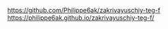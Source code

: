 https://github.com/Philippe6ak/zakrivayuschiy-teg-f
https://philippe6ak.github.io/zakrivayuschiy-teg-f/
